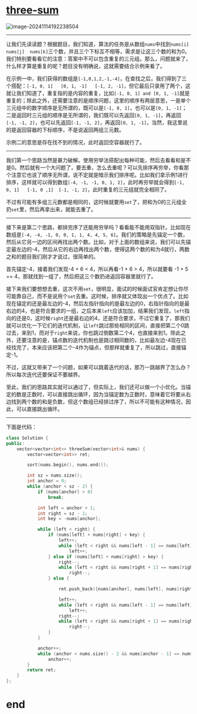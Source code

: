 # [three-sum](https://leetcode.cn/problems/3sum)

![image-20241114192238504](https://md-wind.oss-cn-nanjing.aliyuncs.com/md/202411141922574.png)

---------------

让我们先读读题？根据题目，我们知道，算法的任务是从数组`nums`中找到`nums[i]  nums[j]  nums[k]`三个数，并且三个下标互不相等，需求是让这三个数的和为0。
我们特别要看看它的注意：答案中不可以包含重复的三元组。那么，问题就来了，什么样才算是重复的呢？题目没有明确说，这就需要结合示例来看了。

在示例一中，我们获得的数组是`[-1,0,1,2,-1,-4]`，在查找之后，我们得到了三个搭配：`[-1, 0, 1]   [0, 1, -1]   [-1, 2, -1]`，但它最后只录用了两个，这就让我们知道了，重复指的是内容的重复，比如`[-1, 0, 1] and [0, 1, -1]`就是重复的；除此之外，还需要注意的是顺序问题，这里的顺序有两层意思，一是单个三元组中的数字顺序是无所谓的，既可以是`[-1, 0, 1]`，也可以是`[0, 1, -1]`；二是返回时三元组的顺序是无所谓的，我们既可以先返回`[0, 1, -1]`，再返回`[-1, -1, 2]`，也可以先返回`[-1, -1, 2]`，再返回`[0, 1, -1]`，当然，我这里说的是返回容器的下标顺序，不是说返回两组三元数。

示例二的意思是存在找不到的情况，此时返回空容器就行了。

--------------

我们第一个思路当然是暴力破解。使用穷举法搭配出每种可能，然后去看看和是不是0。然后就有一个大问题了，要去重，怎么去重呢？可以先排序再穷举，你看那个注意它也说了顺序无所谓，说不定就是暗示我们排序呢。比如我们拿示例1进行排序，这样就可以得到数组`[-4, -1, -1, 0, 1, 2]`，此时再穷举就会得到`[-1, 0, 1]   [-1, 0 ,1]  [-1, -1, 2]`，此时重复的三元组就完全相同了。

不过有可能有多组三元数都是相同的，这时候就要用`set`了，把和为0的三元组全扔`set`里，然后再拿出来，就能去重了。

------------------

接下来是第二个思路，都排完序了还能用穷举吗？看看能不能用双指针。比如现在数组是`[-4, -4, -1, 0, 0, 1, 1, 4, 4, 5, 6]`。我们的策略是先锚定一个数，然后从它另一边的区间再找出两个数。比如，对于上面的数组来说，我们可以先锚定最左边的-4，然后从它的右边再找出两个数，使得这两个数的和为4就行，两数之和的题目我们刚才才说过，很简单的。

首先锚定-4，接着我们发现-4 + 6 < 4，所以再看-1 + 6 > 4，所以就要看 -1 + 5 == 4，那就找到一组了，然后把这三个数扔进返回容器里就行了。

接下来我们要想想去重，这次不用`set`，很明显，面试的时候面试官肯定想让你尽可能靠自己，而不是说用个`set`去重。这时候，排序就又体现出一个优点了。比如现在锚定的还是最左边的-4，然后左指针指向的是最左边的0，右指针指向的是最右边的4，也是符合要求的一组，之后本来`left`应该加加，结果我们发现，`left`指向的还是0，这时候`right`还是最右边的4，还是符合要求，不过它重复了，那我们就可以优化一下它们的迭代机制，让`left`跳过那些相同的区间，直接把第二个0跳过去，来到1，而对于`right`来说，你也跳过倒数第二个4，也直接来到1。除此之外，还要注意的是，锚点数的迭代机制也是跳过相同数的，比如最左边-4现在已经找完了，本来应该把第二个-4作为锚点，但那样就重复了，所以跳过，直接锚定-1。

不过，这就又带来了一个问题，如果可以跳着迭代的话，那万一跳越界了怎么办？所以每次迭代还要保证不要越界。

至此，我们的思路其实就可以通过了，但实际上，我们还可以做一个小优化。当锚定的数是正数时，可以直接跳出循环，因为当锚定数为正数时，意味着它将要从右边找到两个数的和是负数，但这个数组已经排过序了，所以不可能有这种情况，因此，可以直接跳出循环。

---------------

下面是代码：

```cpp
class Solution {
public:
    vector<vector<int>> threeSum(vector<int>& nums) {
        vector<vector<int>> ret;

        sort(nums.begin(), nums.end());

        int sz = nums.size();
        int anchor = 0;
        while (anchor < sz - 2) {
            if (nums[anchor] > 0)
                break;

            int left = anchor + 1;
            int right = sz - 1;
            int key = -nums[anchor];

            while (left < right) {
                if (nums[left] + nums[right] < key) {
                    left++;
                    while (left < right && nums[left - 1] == nums[left])
                        left++;
                } else if (nums[left] + nums[right] > key) {
                    right--;
                    while (left < right && nums[right + 1] == nums[right])
                        right--;
                } else {

                    ret.push_back({nums[anchor], nums[left], nums[right]});

                    left++;
                    while (left < right && nums[left - 1] == nums[left])
                        left++;
                    right--;
                    while (left < right && nums[right + 1] == nums[right])
                        right--;
                }
            }

            anchor++;
            while (anchor < nums.size() - 2 && nums[anchor - 1] == nums[anchor])
                anchor++;
        }
        return ret;
    }
};
```



# end